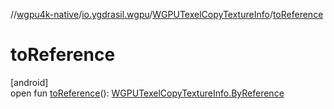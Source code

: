 //[wgpu4k-native](../../../index.md)/[io.ygdrasil.wgpu](../index.md)/[WGPUTexelCopyTextureInfo](index.md)/[toReference](to-reference.md)

# toReference

[android]\
open fun [toReference](to-reference.md)(): [WGPUTexelCopyTextureInfo.ByReference](../../io.ygdrasil.wgpu.android/-w-g-p-u-texel-copy-texture-info/-by-reference/index.md)